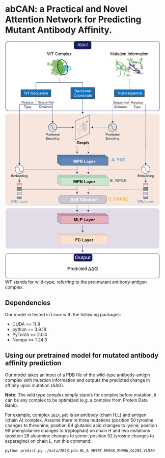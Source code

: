 # abCAN: a Practical and Novel Attention Network for Predicting Mutant Antibody Affinity.
![image](https://github.com/ChenGong57/abCAN/blob/main/data/architecture.png)
WT stands for wild-type, referring to the pre-mutant antibody-antigen complex.
## Dependencies
Our model in tested in Linux with the following packages:
- CUDA >= 11.8
- python == 3.8.18
- PyTorch == 2.0.0
- Numpy == 1.24.3
  
## Using our pretrained model for mutated antibody affinity prediction
Our model takes an input of a PDB file of the wild-type antibody-antigin complex with mutation information and outputs the predicted change in affinity upon mutation (ΔΔG).

**Note:** The wild type complex simply stands for complex before mutation, it can be any complex to be optimized (e.g. a complex from Protein Data Bank).

For example, complex `2B2X.pdb` is an antibody (chain H,L) and antigen (chain A) complex. Assume there're three mutations (position 50 tyrosine changes to threonine; position 64 glutamic acid changes to lysine; position 99 phenylalanine changes to tryptophan) on chain H and two mutations (position 28 alutamine changes to serine; position 52 tyrosine changes to asparagine) on chain L, run this command:
```
python predict.py ./data/2B2X.pdb HL_A VH50T,EH64K,FH99W,QL28S,YL52N
